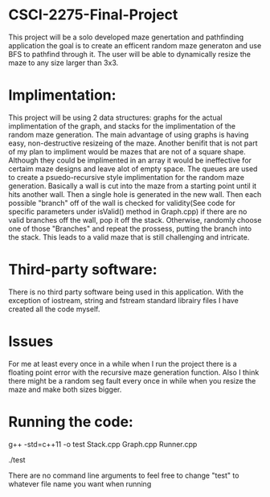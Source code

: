 # CSCI-2275-Final-Project
This project will be a solo developed maze genertation and pathfinding application the goal is to create an efficent random maze generaton and use BFS to pathfind through it. The user will be able to dynamically resize the maze to any size larger than 3x3. 
# Implimentation:
 This project will be using 2 data structures: graphs for the actual implimentation of the graph, and stacks for the implimentation of the random maze generation. The main advantage of using graphs is having easy, non-destructive resizeing of the maze. Another benifit that is not part of my plan to impliment would be mazes that are not of a square shape. Although they could be implimented in an array it would be ineffective for certaim maze designs and leave alot of empty space. The queues are used to create a psuedo-recursive style implimentation for the random maze generation. Basically a wall is cut into the maze from a starting point until it hits another wall. Then a single hole is generated in the new wall. Then each possible "branch" off of the wall is checked for validity(See code for specific parameters under isValid() method in Graph.cpp) if there are no valid branches off the wall, pop it off the stack. Otherwise, randomly choose one of those "Branches" and repeat the prossess, putting the branch into the stack. This leads to a valid maze that is still challenging and intricate. 
 # Third-party software:
There is no third party software being used in this application. With the exception of iostream, string and fstream standard librairy files I have created all the code myself. 
# Issues
For me at least every once in a while when I run the project there is a floating point error with the recursive maze generation function. Also I think there might be a random seg fault every once in while when you resize the maze and make both sizes bigger.
# Running the code:
g++ -std=c++11 -o test Stack.cpp Graph.cpp Runner.cpp

./test

There are no command line arguments to feel free to change "test" to whatever file name you want when running
